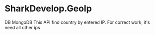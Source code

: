 # SharkDevelop.GeoIp
DB MongoDB
This API find country by entered IP. 
For correct work, it's need all other ips
